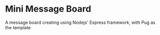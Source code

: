 # Mini Message Board

A message board creating using Nodejs' Express framework, with Pug as the template
